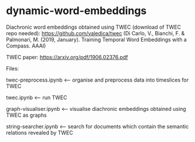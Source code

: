 # dynamic-word-embeddings

Diachronic word embeddings obtained using TWEC (download of TWEC repo needed): https://github.com/valedica/twec (Di Carlo, V., Bianchi, F. & Palmonari, M. (2019, January). Training Temporal Word Embeddings with a Compass. AAAI)

TWEC paper: https://arxiv.org/pdf/1906.02376.pdf

Files:

twec-preprocess.ipynb <-- organise and preprocess data into timeslices for TWEC

twec.ipynb <-- run TWEC

graph-visualiser.ipynb <-- visualise diachronic embeddings obtained using TWEC as graphs

string-searcher.ipynb <-- search for documents which contain the semantic relations revealed by TWEC

